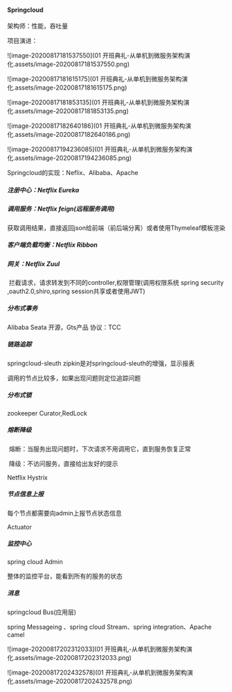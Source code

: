 #### Springcloud 

架构师：性能，吞吐量

项目演进：

![image-20200817181537550](01 开班典礼-从单机到微服务架构演化.assets/image-20200817181537550.png)

![image-20200817181615175](01 开班典礼-从单机到微服务架构演化.assets/image-20200817181615175.png)

![image-20200817181853135](01 开班典礼-从单机到微服务架构演化.assets/image-20200817181853135.png)

![image-20200817182640186](01 开班典礼-从单机到微服务架构演化.assets/image-20200817182640186.png)

![image-20200817194236085](01 开班典礼-从单机到微服务架构演化.assets/image-20200817194236085.png)

Springcloud的实现：Neflix、Alibaba、Apache

##### 注册中心：Netflix Eureka

##### 调用服务：Netflix feign(远程服务调用)

​	获取调用结果，直接返回json给前端（前后端分离）或者使用Thymeleaf模板渲染

##### 客户端负载均衡：Netflix  Ribbon

##### 网关：Netflix Zuul 

​	拦截请求，请求转发到不同的controller,权限管理(调用权限系统 spring security ,oauth2.0,shiro,spring session共享或者使用JWT)

##### 分布式事务

Alibaba Seata 开源，Gts产品  协议：TCC

##### 链路追踪

springcloud-sleuth zipkin是对springcloud-sleuth的增强，显示报表

调用的节点比较多，如果出现问题则定位追踪问题

##### 分布式锁

zookeeper Curator,RedLock

##### 熔断降级

​	熔断：当服务出现问题时，下次请求不用调用它，直到服务恢复正常

​	降级：不访问服务，直接给出友好的提示

Netflix Hystrix

##### 节点信息上报

每个节点都需要向admin上报节点状态信息

Actuator

##### 监控中心

spring cloud Admin

整体的监控平台，能看到所有的服务的状态

##### 消息

springcloud Bus(应用层)

spring Messageing 、spring cloud Stream、spring integration、Apache camel

![image-20200817202312033](01 开班典礼-从单机到微服务架构演化.assets/image-20200817202312033.png)

![image-20200817202432578](01 开班典礼-从单机到微服务架构演化.assets/image-20200817202432578.png)

